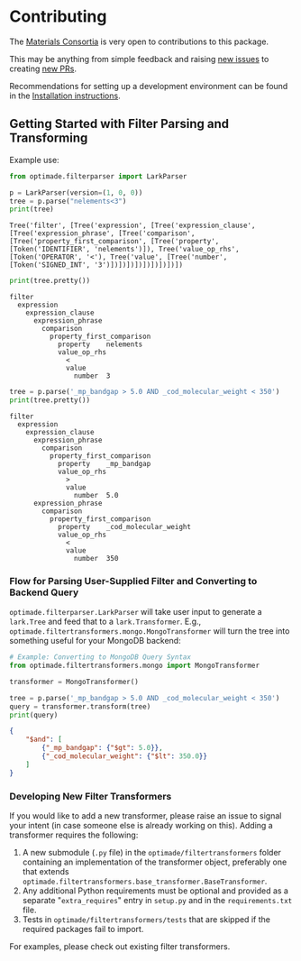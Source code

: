 # Contributing

The [Materials Consortia](https://github.com/Materials-Consortia) is very open to contributions to this package.

This may be anything from simple feedback and raising [new issues](https://github.com/Materials-Consortia/optimade-python-tools/issues/new) to creating [new PRs](https://github.com/Materials-Consortia/optimade-python-tools/compare).

Recommendations for setting up a development environment can be found in the [Installation instructions](https://www.optimade.org/optimade-python-tools/install/#full-development-installation).

## Getting Started with Filter Parsing and Transforming

Example use:

```python
from optimade.filterparser import LarkParser

p = LarkParser(version=(1, 0, 0))
tree = p.parse("nelements<3")
print(tree)
```

```shell
Tree('filter', [Tree('expression', [Tree('expression_clause', [Tree('expression_phrase', [Tree('comparison', [Tree('property_first_comparison', [Tree('property', [Token('IDENTIFIER', 'nelements')]), Tree('value_op_rhs', [Token('OPERATOR', '<'), Tree('value', [Tree('number', [Token('SIGNED_INT', '3')])])])])])])])])])
```

```python
print(tree.pretty())
```

```shell
filter
  expression
    expression_clause
      expression_phrase
        comparison
          property_first_comparison
            property	nelements
            value_op_rhs
              <
              value
                number	3
```

```python
tree = p.parse('_mp_bandgap > 5.0 AND _cod_molecular_weight < 350')
print(tree.pretty())
```

```shell
filter
  expression
    expression_clause
      expression_phrase
        comparison
          property_first_comparison
            property	_mp_bandgap
            value_op_rhs
              >
              value
                number	5.0
      expression_phrase
        comparison
          property_first_comparison
            property	_cod_molecular_weight
            value_op_rhs
              <
              value
                number	350
```

### Flow for Parsing User-Supplied Filter and Converting to Backend Query

`optimade.filterparser.LarkParser` will take user input to generate a `lark.Tree` and feed that to a `lark.Transformer`.
E.g., `optimade.filtertransformers.mongo.MongoTransformer` will turn the tree into something useful for your MongoDB backend:

```python
# Example: Converting to MongoDB Query Syntax
from optimade.filtertransformers.mongo import MongoTransformer

transformer = MongoTransformer()

tree = p.parse('_mp_bandgap > 5.0 AND _cod_molecular_weight < 350')
query = transformer.transform(tree)
print(query)
```

```json
{
    "$and": [
        {"_mp_bandgap": {"$gt": 5.0}},
        {"_cod_molecular_weight": {"$lt": 350.0}}
    ]
}
```


### Developing New Filter Transformers

If you would like to add a new transformer, please raise an issue to signal your intent (in case someone else is already working on this).
Adding a transformer requires the following:

1. A new submodule (`.py` file) in the `optimade/filtertransformers` folder containing an implementation of the transformer object, preferably one that extends `optimade.filtertransformers.base_transformer.BaseTransformer`.
2. Any additional Python requirements must be optional and provided as a separate "`extra_requires`" entry in `setup.py` and in the `requirements.txt` file.
3. Tests in `optimade/filtertransformers/tests` that are skipped if the required packages fail to import.

For examples, please check out existing filter transformers.
